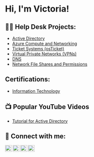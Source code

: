 <h1>Hi, I'm Victoria! </h1>

<h2>👨‍💻 Help Desk Projects:</h2>

- [Active Directory]([https://github.com/victoriadeery/LABURL](https://github.com/VictoriaDeery/ActiveDirectoryLab/blob/main/README.md))
- [Azure Compute and Networking](https://github.com/victoriadeery/LABURL)
- [Ticket Systems (osTicket)](https://github.com/victoriadeery/LABURL)
- [Virtual Private Networks (VPNs)](https://github.com/victoriadeery/LABURL)
- [DNS](https://github.com/victoriadeery/LABURL)
- [Network File Shares and Permissions](https://github.com/victoriadeery/LABURL)

<h2>  Certifications:</h2>

 - [Information Technology](PendingPictureAndLink)

<h2>📺 Popular YouTube Videos</h2>

 - [Tutorial for Active Directory](YoutubeLinkToBeIserted)

<h2> 🤳 Connect with me:</h2>

[<img align="left" alt="JoshMadakor | YouTube" width="22px" src="https://cdn.jsdelivr.net/npm/simple-icons@v3/icons/youtube.svg" />][youtube]
[<img align="left" alt="JoshMadakor | Twitter" width="22px" src="https://cdn.jsdelivr.net/npm/simple-icons@v3/icons/twitter.svg" />][twitter]
[<img align="left" alt="JoshMadakor | LinkedIn" width="22px" src="https://cdn.jsdelivr.net/npm/simple-icons@v3/icons/linkedin.svg" />][linkedin]
[<img align="left" alt="JoshMadakor | Instagram" width="22px" src="https://cdn.jsdelivr.net/npm/simple-icons@v3/icons/instagram.svg" />][instagram]

[twitter]: https://twitter.com/joshmadakor
[youtube]: https://www.youtube.com/c/joshmadakor
[instagram]: https://www.instagram.com/joshmadakor/
[linkedin]: https://linkedin.com/in/joshmadakor

<!--
**joshmadakor1/joshmadakor1** is a ✨ _special_ ✨ repository because its `README.md` (this file) appears on your GitHub profile.

Here are some ideas to get you started:

- 🔭 I’m currently working on ...
- 🌱 I’m currently learning ...
- 👯 I’m looking to collaborate on ...
- 🤔 I’m looking for help with ...
- 💬 Ask me about ...
- 📫 How to reach me: ...
- 😄 Pronouns: ...
- ⚡ Fun fact: ...
-->

